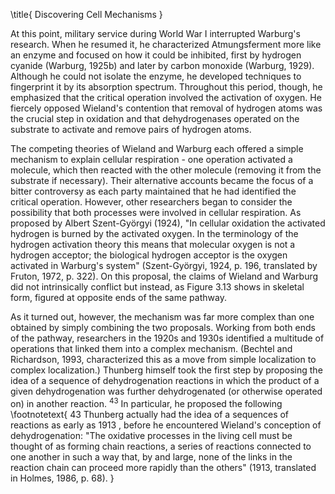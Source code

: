 \title{
Discovering Cell Mechanisms
}

At this point, military service during World War I interrupted Warburg's research. When he resumed it, he characterized Atmungsferment more like an enzyme and focused on how it could be inhibited, first by hydrogen cyanide (Warburg, 1925b) and later by carbon monoxide (Warburg, 1929). Although he could not isolate the enzyme, he developed techniques to fingerprint it by its absorption spectrum. Throughout this period, though, he emphasized that the critical operation involved the activation of oxygen. He fiercely opposed Wieland's contention that removal of hydrogen atoms was the crucial step in oxidation and that dehydrogenases operated on the substrate to activate and remove pairs of hydrogen atoms.

The competing theories of Wieland and Warburg each offered a simple mechanism to explain cellular respiration - one operation activated a molecule, which then reacted with the other molecule (removing it from the substrate if necessary). Their alternative accounts became the focus of a bitter controversy as each party maintained that he had identified the critical operation. However, other researchers began to consider the possibility that both processes were involved in cellular respiration. As proposed by Albert Szent-Györgyi (1924), "In cellular oxidation the activated hydrogen is burned by the activated oxygen. In the terminology of the hydrogen activation theory this means that molecular oxygen is not a hydrogen acceptor; the biological hydrogen acceptor is the oxygen activated in Warburg's system" (Szent-Györgyi, 1924, p. 196, translated by Fruton, 1972, p. 322). On this proposal, the claims of Wieland and Warburg did not intrinsically conflict but instead, as Figure 3.13 shows in skeletal form, figured at opposite ends of the same pathway.

As it turned out, however, the mechanism was far more complex than one obtained by simply combining the two proposals. Working from both ends of the pathway, researchers in the 1920s and 1930s identified a multitude of operations that linked them into a complex mechanism. (Bechtel and Richardson, 1993, characterized this as a move from simple localization to complex localization.) Thunberg himself took the first step by proposing the idea of a sequence of dehydrogenation reactions in which the product of a given dehydrogenation was further dehydrogenated (or otherwise operated on) in another reaction. ${ }^{43}$ In particular, he proposed the following
\footnotetext{
43 Thunberg actually had the idea of a sequences of reactions as early as 1913 , before he encountered Wieland's conception of dehydrogenation: "The oxidative processes in the living cell must be thought of as forming chain reactions, a series of reactions connected to one another in such a way that, by and large, none of the links in the reaction chain can proceed more rapidly than the others" (1913, translated in Holmes, 1986, p. 68).
}